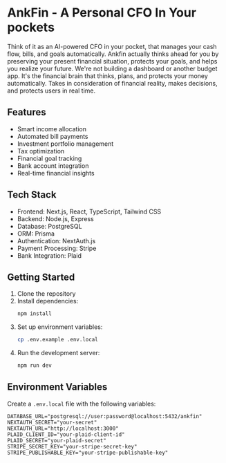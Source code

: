 # AnkFin - A Personal CFO In Your pockets

Think of it as an AI-powered CFO in your pocket, that manages your cash flow, bills, and goals automatically. Ankfin actually thinks ahead for you by preserving your present financial situation, protects your goals, and helps you realize your future. We're not building a dashboard or another budget app. It's the financial brain that thinks, plans, and protects your money automatically. Takes in consideration of financial reality, makes decisions, and protects users in real time.

## Features

- Smart income allocation
- Automated bill payments
- Investment portfolio management
- Tax optimization
- Financial goal tracking
- Bank account integration
- Real-time financial insights

## Tech Stack

- Frontend: Next.js, React, TypeScript, Tailwind CSS
- Backend: Node.js, Express
- Database: PostgreSQL
- ORM: Prisma
- Authentication: NextAuth.js
- Payment Processing: Stripe
- Bank Integration: Plaid

## Getting Started

1. Clone the repository
2. Install dependencies:
   ```bash
   npm install
   ```
3. Set up environment variables:
   ```bash
   cp .env.example .env.local
   ```
4. Run the development server:
   ```bash
   npm run dev
   ```

## Environment Variables

Create a `.env.local` file with the following variables:

```
DATABASE_URL="postgresql://user:password@localhost:5432/ankfin"
NEXTAUTH_SECRET="your-secret"
NEXTAUTH_URL="http://localhost:3000"
PLAID_CLIENT_ID="your-plaid-client-id"
PLAID_SECRET="your-plaid-secret"
STRIPE_SECRET_KEY="your-stripe-secret-key"
STRIPE_PUBLISHABLE_KEY="your-stripe-publishable-key"
```